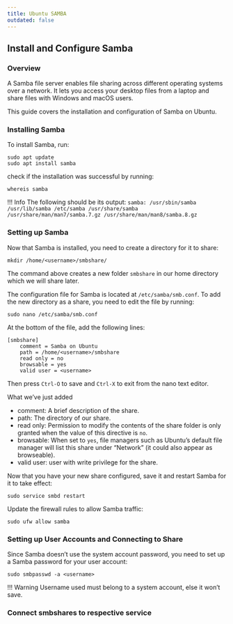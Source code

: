 ```yaml
---
title: Ubuntu SAMBA
outdated: false
---
```


## Install and Configure Samba

### Overview

A Samba file server enables file sharing across different operating systems over a network. It lets you access your desktop files from a laptop and share files with Windows and macOS users.

This guide covers the installation and configuration of Samba on Ubuntu.

### Installing Samba

To install Samba, run:
```
sudo apt update
sudo apt install samba
```
check if the installation was successful by running:
```
whereis samba
```
!!! Info
    The following should be its output:
    ```
    samba: /usr/sbin/samba /usr/lib/samba /etc/samba /usr/share/samba /usr/share/man/man7/samba.7.gz /usr/share/man/man8/samba.8.gz
    ```
### Setting up Samba
Now that Samba is installed, you need to create a directory for it to share:
```
mkdir /home/<username>/smbshare/
```
The command above creates a new folder `smbshare` in our home directory which we will share later.

The configuration file for Samba is located at `/etc/samba/smb.conf`. To add the new directory as a share, you need to edit the file by running:
```
sudo nano /etc/samba/smb.conf
```
At the bottom of the file, add the following lines:
```
[smbshare]
    comment = Samba on Ubuntu
    path = /home/<username>/smbshare
    read only = no
    browsable = yes
    valid user = <username>
```
Then press `Ctrl-O` to save and `Ctrl-X` to exit from the nano text editor.

What we’ve just added

- comment: A brief description of the share.
- path: The directory of our share.
- read only: Permission to modify the contents of the share folder is only granted when the value of this directive is `no`.
- browsable: When set to `yes`, file managers such as Ubuntu’s default file manager will list this share under “Network” (it could also appear as browseable).
- valid user: user with write privilege for the share.

Now that you have your new share configured, save it and restart Samba for it to take effect:
```
sudo service smbd restart
```
Update the firewall rules to allow Samba traffic:
```
sudo ufw allow samba
```

### Setting up User Accounts and Connecting to Share
Since Samba doesn’t use the system account password, you need to set up a Samba password for your user account:
```
sudo smbpasswd -a <username>
```

!!! Warning
    Username used must belong to a system account, else it won’t save.

### Connect smbshares to respective service
